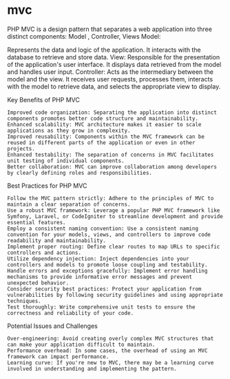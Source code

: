 # mvc
PHP MVC is a design pattern that separates a web application into three distinct components: Model , Controller, Views
Model:

Represents the data and logic of the application. It interacts with the database to retrieve and store data.
View: Responsible for the presentation of the application's user interface. It displays data retrieved from the model and handles user input.
Controller: Acts as the intermediary between the model and the view. It receives user requests, processes them, interacts with the model to retrieve data, and selects the appropriate view to display.  

Key Benefits of PHP MVC

    Improved code organization: Separating the application into distinct components promotes better code structure and maintainability.
    Enhanced scalability: MVC architecture makes it easier to scale applications as they grow in complexity.
    Improved reusability: Components within the MVC framework can be reused in different parts of the application or even in other projects.
    Enhanced testability: The separation of concerns in MVC facilitates unit testing of individual components.
    Better collaboration: MVC can improve collaboration among developers by clearly defining roles and responsibilities.

Best Practices for PHP MVC

    Follow the MVC pattern strictly: Adhere to the principles of MVC to maintain a clear separation of concerns.
    Use a robust MVC framework: Leverage a popular PHP MVC framework like Symfony, Laravel, or CodeIgniter to streamline development and provide essential features.
    Employ a consistent naming convention: Use a consistent naming convention for your models, views, and controllers to improve code readability and maintainability.
    Implement proper routing: Define clear routes to map URLs to specific controllers and actions.
    Utilize dependency injection: Inject dependencies into your controllers and models to promote loose coupling and testability.
    Handle errors and exceptions gracefully: Implement error handling mechanisms to provide informative error messages and prevent unexpected behavior.
    Consider security best practices: Protect your application from vulnerabilities by following security guidelines and using appropriate techniques.
    Test thoroughly: Write comprehensive unit tests to ensure the correctness and reliability of your code.

Potential Issues and Challenges

    Over-engineering: Avoid creating overly complex MVC structures that can make your application difficult to maintain.
    Performance overhead: In some cases, the overhead of using an MVC framework can impact performance.
    Learning curve: If you're new to MVC, there may be a learning curve involved in understanding and implementing the pattern.
